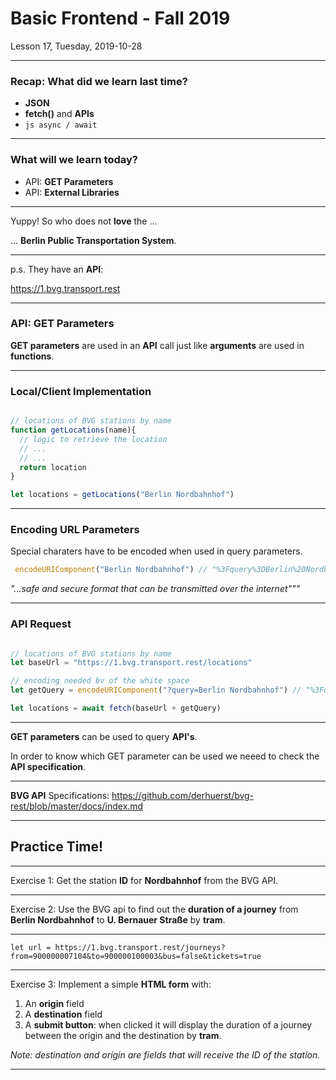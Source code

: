 <!-- .slide: id="lesson17" -->

# Basic Frontend - Fall 2019

Lesson 17, Tuesday, 2019-10-28

---

### Recap: What did we learn last time?

 * **JSON**
 * **fetch()** and **APIs**
 * ```js async / await```


---

### What will we learn today?

 * API: **GET Parameters**
 * API: **External Libraries**

---

Yuppy! So who does not **love** the ...

... **Berlin Public Transportation System**.


---

p.s. They have an **API**:

https://1.bvg.transport.rest


---

### API: GET Parameters

**GET parameters** are used in an **API** call just like **arguments** are used in **functions**.

---

### Local/Client Implementation

```js

// locations of BVG stations by name
function getLocations(name){
  // logic to retrieve the location
  // ...
  // ...
  return location
}

let locations = getLocations("Berlin Nordbahnhof")
```

---

### Encoding URL Parameters

Special charaters have to be encoded when used in query parameters.

```js
 encodeURIComponent("Berlin Nordbahnhof") // "%3Fquery%3DBerlin%20Nordbahnhof"
```

*"...safe and secure format that can be transmitted over the internet"""*

---

### API Request

```js

// locations of BVG stations by name
let baseUrl = "https://1.bvg.transport.rest/locations"

// encoding needed bv of the white space
let getQuery = encodeURIComponent("?query=Berlin Nordbahnhof") // "%3Fquery%3DBerlin%20Nordbahnhof"

let locations = await fetch(baseUrl + getQuery)
```

---

**GET parameters** can be used to query **API's**.

In order to know which GET parameter can be used we neeed to 
check the **API specification**. 

---

**BVG API** Specifications:
https://github.com/derhuerst/bvg-rest/blob/master/docs/index.md

---


## Practice Time!


---

Exercise 1: Get the station **ID** for **Nordbahnhof** 
from the BVG API.

---

Exercise 2: Use the BVG api to find out 
the **duration of a journey** from **Berlin Nordbahnhof** 
to **U. Bernauer Straße** by **tram**.

---

```
let url = https://1.bvg.transport.rest/journeys?from=900000007104&to=900000100003&bus=false&tickets=true

```

---

Exercise 3: Implement a simple **HTML form** with:
1. An **origin** field
2. A **destination** field
3. A **submit button**: when clicked it will display the duration of a journey between the origin and the destination by **tram**. 

*Note: destination and origin are fields that will receive the ID of the station.*

---





